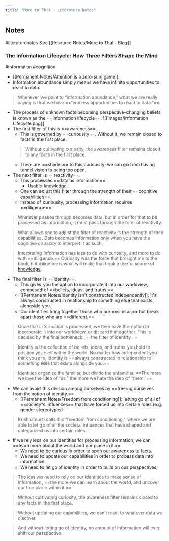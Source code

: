 ```yaml
---
title: "More to That - Literature Notes"
---
```

## Notes
#literaturenotes 
See [[Resource Notes/More to That - Blog]]
### The Information Lifecycle: How Three Filters Shape the Mind
#information #cognition
- [[Permanent Notes/Attention is a zero-sum game]].
- Information abundance simply means we have infinite opportunities to react to data.
>Whenever we point to “information abundance,” what we are really saying is that we have ==“endless opportunities to react to data.”==
- The process of unknown facts becoming perspective-changing beliefs is known as the ==information lifecycle==.
![[images/Information Lifecycle.png]]
- The first filter of this is ==awareness==.
	- This is governed by ==curiousity==. Without it, we remain closed to facts in the first place.
	> Without cultivating curiosity, the awareness filter remains closed to any facts in the first place.
	- There are ==shades== to this curiousity; we can go from having tunnel vision to being too open.
- The next filter is ==reactivity==.
	- This processes ==data as information==. 
		- Usable knowledge
	- One can adjust this filter through the strength of their ==cognitive capabilities==.
	- Instead of curiousity, processing information requires ==diligence==. 

> Whatever passes through becomes data, but in order for that to be processed as information, it must pass through the filter of reactivity.


> What allows one to adjust the filter of reactivity is the strength of their capabilities. Data becomes information only when you have the cognitive capacity to interpret it as such.

>  Interpreting information has less to do with curiosity, and more to do with ==diligence.== Curiosity was the force that brought me to the book, but diligence is what will make that book a useful source of [knowledge](https://moretothat.com/framework-for-knowledge/).
- The final filter is ==identity==.
	- This gives you the option to incorporate it into our worldview, composed of ==beliefs, ideas, and truths.==
	- [[Permanent Notes/Identity isn't constructed independently]]; it's always constructed in relationship to something else that exists alongside you.
	- Our identities bring together those who are ==similar,== but break apart those who are ==different.==

> Once that information is processed, we then have the option to incorporate it into our worldview, or discard it altogether. This is decided by the final bottleneck: ==the filter of identity.==


> Identity is the collection of beliefs, ideas, and truths you hold to position yourself within the world. No matter how independent you think you are, identity is ==always constructed in relationship to something else that exists alongside you.==

> Identities organize the familiar, but divide the unfamiliar. ==The more we love the idea of “us,” the more we hate the idea of “them.”==
- We can avoid this division among ourselves by ==freeing ourselves from the notion of identity.==
	- [[Permanent Notes/Freedom from conditioning]]: letting go of all of ==society's influences== that have forced us into certain roles (e.g. gender stereotypes)

> Krishnamurti calls this “freedom from conditioning,” where we are able to let go of all the societal influences that have shaped and categorized us into certain roles.


- If we rely less on our identities for processing information, we can ==learn more about the world and our place in it.==
	- We need to be curious in order to open our awareness to facts.
	- We need to update our capabilities in order to process data into information.
	- We need to let go of identity in order to build on our perspectives.

> The less we need to rely on our identities to make sense of information, ==the more we can learn about the world, and uncover our true place within it.==


> Without cultivating curiosity, the awareness filter remains closed to any facts in the first place.


> Without updating our capabilities, we can’t react to whatever data we discover.

> And without letting go of identity, no amount of information will ever shift our perspective.
